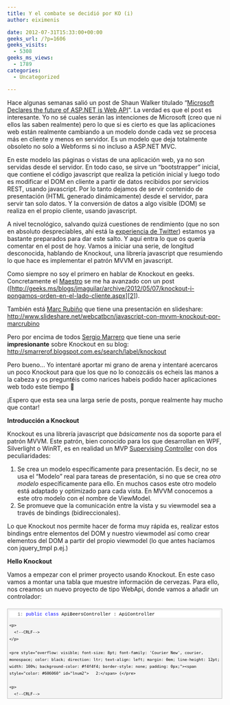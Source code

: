 ```yaml
---
title: Y el combate se decidió por KO (i)
author: eiximenis

date: 2012-07-31T15:33:00+00:00
geeks_url: /?p=1606
geeks_visits:
  - 5308
geeks_ms_views:
  - 1789
categories:
  - Uncategorized

---
```

Hace algunas semanas salió un post de Shaun Walker titulado &ldquo;<a target="_blank" href="http://weblogs.asp.net/sbwalker/archive/2012/06/17/microsoft-declares-the-future-of-asp-net-is-web-api.aspx" rel="noopener noreferrer">Microsoft Declares the future of ASP.NET is Web API</a>&rdquo;. La verdad es que el post es interesante. Yo no sé cuales serán las intenciones de Microsoft (creo que ni ellos las saben realmente) pero lo que si es cierto es que las aplicaciones web están realmente cambiando a un modelo donde cada vez se procesa más en cliente y menos en servidor. Es un modelo que deja totalmente obsoleto no solo a Webforms si no incluso a ASP.NET MVC.

En este modelo las páginas o vistas de una aplicación web, ya no son servidas desde el servidor. En todo caso, se sirve un &ldquo;bootstrapper&rdquo; inicial, que contiene el código javascript que realiza la petición inicial y luego todo es modificar el DOM en cliente a partir de datos recibidos por servicios REST, usando javascript. Por lo tanto dejamos de servir contenido de presentación (HTML generado dinámicamente) desde el servidor, para servir tan solo datos. Y la conversión de datos a algo visible (DOM) se realiza en el propio cliente, usando javascript.

A nivel tecnológico, salvando quizá cuestiones de rendimiento (que no son en absoluto despreciables, ahí está la [experiencia de Twitter][1]) estamos ya bastante preparados para dar este salto. Y aquí entra lo que os quería comentar en el post de hoy. Vamos a iniciar una serie, de longitud desconocida, hablando de Knockout, una librería javascript que resumiendo lo que hace es implementar el patrón MVVM en javascript.

Como siempre no soy el primero en hablar de Knockout en geeks. Concretamente el <a target="_blank" href="http://twitter.com/jmaguilar" rel="noopener noreferrer">Maestro</a> se me ha avanzado con un post ([http://geeks.ms/blogs/jmaguilar/archive/2012/05/07/knockout-i-pongamos-orden-en-el-lado-cliente.aspx][2]).

También está <a target="_blank" href="http://twitter.com/Marc_Rubino" rel="noopener noreferrer">Marc Rubiño</a> que tiene una presentación en slideshare: <http://www.slideshare.net/webcatbcn/javascript-con-mvvm-knockout-por-marcrubino>&nbsp;

Pero por encima de todos <a target="_blank" href="http://twitter.com/smarrerof" rel="noopener noreferrer">Sergio Marrero</a> que tiene una serie **impresionante** sobre Knockout en su blog: <http://smarrerof.blogspot.com.es/search/label/knockout>

Pero bueno... Yo intentaré aportar mi grano de arena y intentaré acercaros un poco Knockout para que los que no lo conozcáis os echeis las manos a la cabeza y os preguntéis como narices habeis podido hacer aplicaciones web todo este tiempo 🙂

&iexcl;Espero que esta sea una larga serie de posts, porque realmente hay mucho que contar!

**Introducción a Knockout**

Knockout es una librería javascript que _básicamente_ nos da soporte para el patrón MVVM. Este patrón, bien conocido para los que desarrollan en WPF, Silverlight o WinRT, es en realidad un MVP [Supervising Controller][3] con dos peculiaridades:

  1. Se crea un modelo específicamente para presentación. Es decir, no se usa el &ldquo;Modelo&rdquo; real para tareas de presentación, si no que se crea _otro modelo_ específicamente para ello. En muchos casos este otro modelo está adaptado y optimizado para cada vista. En MVVM conocemos a este otro modelo con el nombre de ViewModel. 
  2. Se promueve que la comunicación entre la vista y su viewmodel sea a través de bindings (bidireccionales). 

Lo que Knockout nos permite hacer de forma muy rápida es, realizar estos bindings entre elementos del DOM y nuestro viewmodel así como crear elementos del DOM a partir del propio viewmodel (lo que antes hacíamos con jquery_tmpl p.ej.)

**Hello Knockout**

Vamos a empezar con el primer proyecto usando Knockout. En este caso vamos a montar una tabla que muestre información de cervezas. Para ello, nos creamos un nuevo proyecto de tipo WebApi, donde vamos a añadir un controlador:

<div style="overflow: auto; cursor: text; font-size: 8pt; font-family: 'Courier New', courier, monospace; direction: ltr; text-align: left; margin: 20px 0px 10px; line-height: 12pt; max-height: 200px; width: 97.5%; background-color: #f4f4f4; border: silver 1px solid; padding: 4px;" id="codeSnippetWrapper">
  <div style="overflow: visible; font-size: 8pt; font-family: 'Courier New', courier, monospace; color: black; direction: ltr; text-align: left; line-height: 12pt; width: 100%; background-color: #f4f4f4; border-style: none; padding: 0px;" id="codeSnippet">
    <pre style="overflow: visible; font-size: 8pt; font-family: 'Courier New', courier, monospace; color: black; direction: ltr; text-align: left; margin: 0em; line-height: 12pt; width: 100%; background-color: white; border-style: none; padding: 0px;"><span style="color: #606060" id="lnum1">   1:</span> <span style="color: #0000ff">public</span> <span style="color: #0000ff">class</span> ApiBeersController : ApiController</pre>
    
    <p>
      <!--CRLF-->
    </p>
    
    <pre style="overflow: visible; font-size: 8pt; font-family: 'Courier New', courier, monospace; color: black; direction: ltr; text-align: left; margin: 0em; line-height: 12pt; width: 100%; background-color: #f4f4f4; border-style: none; padding: 0px;"><span style="color: #606060" id="lnum2">   2:</span> {</pre>
    
    <p>
      <!--CRLF-->
    </p>
    
    <pre style="overflow: visible; font-size: 8pt; font-family: 'Courier New', courier, monospace; color: black; direction: ltr; text-align: left; margin: 0em; line-height: 12pt; width: 100%; background-color: white; border-style: none; padding: 0px;"><span style="color: #606060" id="lnum3">   3:</span>     <span style="color: #0000ff">public</span> IEnumerable&lt;Beer&gt; GetAll()</pre>
    
    <p>
      <!--CRLF-->
    </p>
    
    <pre style="overflow: visible; font-size: 8pt; font-family: 'Courier New', courier, monospace; color: black; direction: ltr; text-align: left; margin: 0em; line-height: 12pt; width: 100%; background-color: #f4f4f4; border-style: none; padding: 0px;"><span style="color: #606060" id="lnum4">   4:</span>     {</pre>
    
    <p>
      <!--CRLF-->
    </p>
    
    <pre style="overflow: visible; font-size: 8pt; font-family: 'Courier New', courier, monospace; color: black; direction: ltr; text-align: left; margin: 0em; line-height: 12pt; width: 100%; background-color: white; border-style: none; padding: 0px;"><span style="color: #606060" id="lnum5">   5:</span>         <span style="color: #0000ff">yield</span> <span style="color: #0000ff">return</span> <span style="color: #0000ff">new</span> Beer { Name = <span style="color: #006080">"Estrella Damm"</span>, Abv = 5.4M, Ibu = 21 };</pre>
    
    <p>
      <!--CRLF-->
    </p>
    
    <pre style="overflow: visible; font-size: 8pt; font-family: 'Courier New', courier, monospace; color: black; direction: ltr; text-align: left; margin: 0em; line-height: 12pt; width: 100%; background-color: #f4f4f4; border-style: none; padding: 0px;"><span style="color: #606060" id="lnum6">   6:</span>         <span style="color: #0000ff">yield</span> <span style="color: #0000ff">return</span> <span style="color: #0000ff">new</span> Beer { Name = <span style="color: #006080">"Heineken"</span>, Abv = 5.0M, Ibu = 10 };</pre>
    
    <p>
      <!--CRLF-->
    </p>
    
    <pre style="overflow: visible; font-size: 8pt; font-family: 'Courier New', courier, monospace; color: black; direction: ltr; text-align: left; margin: 0em; line-height: 12pt; width: 100%; background-color: white; border-style: none; padding: 0px;"><span style="color: #606060" id="lnum7">   7:</span>     }</pre>
    
    <p>
      <!--CRLF-->
    </p>
    
    <pre style="overflow: visible; font-size: 8pt; font-family: 'Courier New', courier, monospace; color: black; direction: ltr; text-align: left; margin: 0em; line-height: 12pt; width: 100%; background-color: #f4f4f4; border-style: none; padding: 0px;"><span style="color: #606060" id="lnum8">   8:</span> }</pre>
    
    <p>
      <!--CRLF--></div> </div> 
      
      <p>
        La clase Beer simplemente contiene las propiedades Name, Abv e Ibu.
      </p>
      
      <p>
        Si ahora abrimos una URL y navegamos a /api/apibeers deberíamos recibir un json:
      </p>
      
      <pre>[{"Name":"Estrella Damm","Abv":5.4,"Ibu":21},{"Name":"Heineken","Abv":5.0,"Ibu":10}]</pre>
      
      <blockquote>
        <p>
          <strong>Nota:</strong> Si recibes un XML en lugar de un JSON eso es debido a la cabecera Accept que envía el navegador. Una solución para ello es indicarle a WebApi que nunca devuelva resultados en XML, lo que se consigue colocando la siguiente línea en el Application_Start: <em>GlobalConfiguration.Configuration.Formatters.Remove(GlobalConfiguration.Configuration.Formatters.XmlFormatter);</em>
        </p>
      </blockquote>
      
      <p>
        &nbsp;
      </p>
      
      <blockquote>
        <p>
          Ahora vamos a incluir a Knockout en nuestra página master.
        </p>
      </blockquote>
      
      <p>
        Para ello damos de alta un nuevo bundle para incluir Knockout (en el método RegisterBundles de la clase BundleConfig):
      </p>
      
      <div style="overflow: auto; cursor: text; font-size: 8pt; font-family: 'Courier New', courier, monospace; direction: ltr; text-align: left; margin: 20px 0px 10px; line-height: 12pt; max-height: 200px; width: 97.5%; background-color: #f4f4f4; border: silver 1px solid; padding: 4px;" id="codeSnippetWrapper">
        <div style="overflow: visible; font-size: 8pt; font-family: 'Courier New', courier, monospace; color: black; direction: ltr; text-align: left; line-height: 12pt; width: 100%; background-color: #f4f4f4; border-style: none; padding: 0px;" id="codeSnippet">
          <pre style="overflow: visible; font-size: 8pt; font-family: 'Courier New', courier, monospace; color: black; direction: ltr; text-align: left; margin: 0em; line-height: 12pt; width: 100%; background-color: white; border-style: none; padding: 0px;"><span style="color: #606060" id="lnum1">   1:</span> bundles.Add(<span style="color: #0000ff">new</span> ScriptBundle(<span style="color: #006080">"~/bundles/ko"</span>).Include(</pre>
          
          <p>
            <!--CRLF-->
          </p>
          
          <pre style="overflow: visible; font-size: 8pt; font-family: 'Courier New', courier, monospace; color: black; direction: ltr; text-align: left; margin: 0em; line-height: 12pt; width: 100%; background-color: #f4f4f4; border-style: none; padding: 0px;"><span style="color: #606060" id="lnum2">   2:</span>                         <span style="color: #006080">"~/Scripts/knockout-2*"</span>));</pre>
          
          <p>
            <!--CRLF--></div> </div> 
            
            <p>
              Ok, ahora vamos a crear un controlador &ldquo;normal&rdquo; que nos devuelva la vista que debe mostrar las cervezas:
            </p>
            
            <div style="overflow: auto; cursor: text; font-size: 8pt; font-family: 'Courier New', courier, monospace; direction: ltr; text-align: left; margin: 20px 0px 10px; line-height: 12pt; max-height: 200px; width: 97.5%; background-color: #f4f4f4; border: silver 1px solid; padding: 4px;" id="codeSnippetWrapper">
              <div style="overflow: visible; font-size: 8pt; font-family: 'Courier New', courier, monospace; color: black; direction: ltr; text-align: left; line-height: 12pt; width: 100%; background-color: #f4f4f4; border-style: none; padding: 0px;" id="codeSnippet">
                <pre style="overflow: visible; font-size: 8pt; font-family: 'Courier New', courier, monospace; color: black; direction: ltr; text-align: left; margin: 0em; line-height: 12pt; width: 100%; background-color: white; border-style: none; padding: 0px;"><span style="color: #606060" id="lnum1">   1:</span> &lt;h2&gt;Index de cervezas&lt;/h2&gt;</pre>
                
                <p>
                  <!--CRLF-->
                </p>
                
                <pre style="overflow: visible; font-size: 8pt; font-family: 'Courier New', courier, monospace; color: black; direction: ltr; text-align: left; margin: 0em; line-height: 12pt; width: 100%; background-color: #f4f4f4; border-style: none; padding: 0px;"><span style="color: #606060" id="lnum2">   2:</span>&nbsp; </pre>
                
                <p>
                  <!--CRLF-->
                </p>
                
                <pre style="overflow: visible; font-size: 8pt; font-family: 'Courier New', courier, monospace; color: black; direction: ltr; text-align: left; margin: 0em; line-height: 12pt; width: 100%; background-color: white; border-style: none; padding: 0px;"><span style="color: #606060" id="lnum3">   3:</span> &lt;script type=<span style="color: #006080">"text/javascript"</span>&gt;</pre>
                
                <p>
                  <!--CRLF-->
                </p>
                
                <pre style="overflow: visible; font-size: 8pt; font-family: 'Courier New', courier, monospace; color: black; direction: ltr; text-align: left; margin: 0em; line-height: 12pt; width: 100%; background-color: #f4f4f4; border-style: none; padding: 0px;"><span style="color: #606060" id="lnum4">   4:</span>     $(document).ready(<span style="color: #0000ff">function</span> () {</pre>
                
                <p>
                  <!--CRLF-->
                </p>
                
                <pre style="overflow: visible; font-size: 8pt; font-family: 'Courier New', courier, monospace; color: black; direction: ltr; text-align: left; margin: 0em; line-height: 12pt; width: 100%; background-color: white; border-style: none; padding: 0px;"><span style="color: #606060" id="lnum5">   5:</span>         <span style="color: #0000ff">var</span> url=<span style="color: #006080">"@Url.RouteUrl("</span>DefaultApi<span style="color: #006080">", new {httproute="</span><span style="color: #006080">", controller="</span>ApiBeers<span style="color: #006080">"})"</span>;</pre>
                
                <p>
                  <!--CRLF-->
                </p>
                
                <pre style="overflow: visible; font-size: 8pt; font-family: 'Courier New', courier, monospace; color: black; direction: ltr; text-align: left; margin: 0em; line-height: 12pt; width: 100%; background-color: #f4f4f4; border-style: none; padding: 0px;"><span style="color: #606060" id="lnum6">   6:</span>         $.getJSON(url, <span style="color: #0000ff">function</span>(data) {</pre>
                
                <p>
                  <!--CRLF-->
                </p>
                
                <pre style="overflow: visible; font-size: 8pt; font-family: 'Courier New', courier, monospace; color: black; direction: ltr; text-align: left; margin: 0em; line-height: 12pt; width: 100%; background-color: white; border-style: none; padding: 0px;"><span style="color: #606060" id="lnum7">   7:</span>             ko.applyBindings({beers: data});</pre>
                
                <p>
                  <!--CRLF-->
                </p>
                
                <pre style="overflow: visible; font-size: 8pt; font-family: 'Courier New', courier, monospace; color: black; direction: ltr; text-align: left; margin: 0em; line-height: 12pt; width: 100%; background-color: #f4f4f4; border-style: none; padding: 0px;"><span style="color: #606060" id="lnum8">   8:</span>         });</pre>
                
                <p>
                  <!--CRLF-->
                </p>
                
                <pre style="overflow: visible; font-size: 8pt; font-family: 'Courier New', courier, monospace; color: black; direction: ltr; text-align: left; margin: 0em; line-height: 12pt; width: 100%; background-color: white; border-style: none; padding: 0px;"><span style="color: #606060" id="lnum9">   9:</span>     });</pre>
                
                <p>
                  <!--CRLF-->
                </p>
                
                <pre style="overflow: visible; font-size: 8pt; font-family: 'Courier New', courier, monospace; color: black; direction: ltr; text-align: left; margin: 0em; line-height: 12pt; width: 100%; background-color: #f4f4f4; border-style: none; padding: 0px;"><span style="color: #606060" id="lnum10">  10:</span> &lt;/script&gt;</pre>
                
                <p>
                  <!--CRLF-->
                </p>
                
                <pre style="overflow: visible; font-size: 8pt; font-family: 'Courier New', courier, monospace; color: black; direction: ltr; text-align: left; margin: 0em; line-height: 12pt; width: 100%; background-color: white; border-style: none; padding: 0px;"><span style="color: #606060" id="lnum11">  11:</span>&nbsp; </pre>
                
                <p>
                  <!--CRLF-->
                </p>
                
                <pre style="overflow: visible; font-size: 8pt; font-family: 'Courier New', courier, monospace; color: black; direction: ltr; text-align: left; margin: 0em; line-height: 12pt; width: 100%; background-color: #f4f4f4; border-style: none; padding: 0px;"><span style="color: #606060" id="lnum12">  12:</span>&nbsp; </pre>
                
                <p>
                  <!--CRLF-->
                </p>
                
                <pre style="overflow: visible; font-size: 8pt; font-family: 'Courier New', courier, monospace; color: black; direction: ltr; text-align: left; margin: 0em; line-height: 12pt; width: 100%; background-color: white; border-style: none; padding: 0px;"><span style="color: #606060" id="lnum13">  13:</span> &lt;div id=<span style="color: #006080">"beers"</span>&gt;</pre>
                
                <p>
                  <!--CRLF-->
                </p>
                
                <pre style="overflow: visible; font-size: 8pt; font-family: 'Courier New', courier, monospace; color: black; direction: ltr; text-align: left; margin: 0em; line-height: 12pt; width: 100%; background-color: #f4f4f4; border-style: none; padding: 0px;"><span style="color: #606060" id="lnum14">  14:</span>     &lt;table&gt;</pre>
                
                <p>
                  <!--CRLF-->
                </p>
                
                <pre style="overflow: visible; font-size: 8pt; font-family: 'Courier New', courier, monospace; color: black; direction: ltr; text-align: left; margin: 0em; line-height: 12pt; width: 100%; background-color: white; border-style: none; padding: 0px;"><span style="color: #606060" id="lnum15">  15:</span>         &lt;tbody data-bind=<span style="color: #006080">"foreach:beers"</span>&gt;</pre>
                
                <p>
                  <!--CRLF-->
                </p>
                
                <pre style="overflow: visible; font-size: 8pt; font-family: 'Courier New', courier, monospace; color: black; direction: ltr; text-align: left; margin: 0em; line-height: 12pt; width: 100%; background-color: #f4f4f4; border-style: none; padding: 0px;"><span style="color: #606060" id="lnum16">  16:</span>             &lt;tr&gt;</pre>
                
                <p>
                  <!--CRLF-->
                </p>
                
                <pre style="overflow: visible; font-size: 8pt; font-family: 'Courier New', courier, monospace; color: black; direction: ltr; text-align: left; margin: 0em; line-height: 12pt; width: 100%; background-color: white; border-style: none; padding: 0px;"><span style="color: #606060" id="lnum17">  17:</span>                 &lt;td data-bind=<span style="color: #006080">"text: Name"</span> /&gt;</pre>
                
                <p>
                  <!--CRLF-->
                </p>
                
                <pre style="overflow: visible; font-size: 8pt; font-family: 'Courier New', courier, monospace; color: black; direction: ltr; text-align: left; margin: 0em; line-height: 12pt; width: 100%; background-color: #f4f4f4; border-style: none; padding: 0px;"><span style="color: #606060" id="lnum18">  18:</span>                 &lt;td data-bind=<span style="color: #006080">"text: Abv"</span> /&gt;</pre>
                
                <p>
                  <!--CRLF-->
                </p>
                
                <pre style="overflow: visible; font-size: 8pt; font-family: 'Courier New', courier, monospace; color: black; direction: ltr; text-align: left; margin: 0em; line-height: 12pt; width: 100%; background-color: white; border-style: none; padding: 0px;"><span style="color: #606060" id="lnum19">  19:</span>                 &lt;td data-bind=<span style="color: #006080">"text: Ibu"</span> /&gt;</pre>
                
                <p>
                  <!--CRLF-->
                </p>
                
                <pre style="overflow: visible; font-size: 8pt; font-family: 'Courier New', courier, monospace; color: black; direction: ltr; text-align: left; margin: 0em; line-height: 12pt; width: 100%; background-color: #f4f4f4; border-style: none; padding: 0px;"><span style="color: #606060" id="lnum20">  20:</span>             &lt;/tr&gt;</pre>
                
                <p>
                  <!--CRLF-->
                </p>
                
                <pre style="overflow: visible; font-size: 8pt; font-family: 'Courier New', courier, monospace; color: black; direction: ltr; text-align: left; margin: 0em; line-height: 12pt; width: 100%; background-color: white; border-style: none; padding: 0px;"><span style="color: #606060" id="lnum21">  21:</span>         &lt;/tbody&gt;</pre>
                
                <p>
                  <!--CRLF-->
                </p>
                
                <pre style="overflow: visible; font-size: 8pt; font-family: 'Courier New', courier, monospace; color: black; direction: ltr; text-align: left; margin: 0em; line-height: 12pt; width: 100%; background-color: #f4f4f4; border-style: none; padding: 0px;"><span style="color: #606060" id="lnum22">  22:</span>     &lt;/table&gt;</pre>
                
                <p>
                  <!--CRLF-->
                </p>
                
                <pre style="overflow: visible; font-size: 8pt; font-family: 'Courier New', courier, monospace; color: black; direction: ltr; text-align: left; margin: 0em; line-height: 12pt; width: 100%; background-color: white; border-style: none; padding: 0px;"><span style="color: #606060" id="lnum23">  23:</span> &lt;/div&gt;</pre>
                
                <p>
                  <!--CRLF--></div> </div> 
                  
                  <p>
                    Analicemos el código:
                  </p>
                  
                  <ol>
                    <li>
                      Al cargarse la página usamos $.getJSON para obtener los datos de las cervezas
                    </li>
                    <li>
                      Una vez hemos obtenido el objeto JSON con las cervezas (recordad que era un IEnumerable<Beer> en C# y un array puro en javascript) creamos un objeto con una propiedad llamada &ldquo;beers&rdquo; cuyo contenido es precisamente este array de cervezas.
                    </li>
                    <li>
                      Llamamos al método applyBindings, para Knockout haga su magia. A applyBindings se le pasa el viewmodel a usar.
                    </li>
                  </ol>
                  
                  <p>
                    ¿Y como hace el enlace Knockout? Pues, y ahí radica su gracia, usa un atributo propio llamado <strong>data-bind</strong>. Recordad que HTML5 nos permite definir nuestros propios atributos siempre y cuando empiecen por data-. Knockout buscará los elementos que estén marcados con este atributo data-bind y realizará distintas tareas según el valor de dicho atributo y del viewmodel definido. En este primer ejemplo vemos dos usos de data-bind:
                  </p>
                  
                  <ul>
                    <li>
                      foreach: propiedad &ndash;> Itera sobre todos los elementos de la propiedad especificada. En nuestro caso usamos foreach:beers, ya que beers es el nombre de la propiedad de nuestro viewmodel que contiene el array de cervezas. Por cada elemento de la propiedad beers, knockout repetirá todos los elementos que estén <em>dentro</em> del elemento que contiene el foreach. En nuestro caso creará un <tr> por cada elemento.
                    </li>
                    <li>
                      text: propiedad &ndash;> Muestra el texto de la propiedad especificada. Como estamos dentro de un foreach muestra la propiedad especificada del elemento que se está &ldquo;renderizando&rdquo;.
                    </li>
                  </ul>
                  
                  <p>
                    El resultado de crear esta vista es, tal y como seguro que esperabais:
                  </p>
                  
                  <p>
                    <img height="186" width="296" src="/cfs-file.ashx/__key/CommunityServer.Blogs.Components.WeblogFiles/etomas/image_5F00_5674A3E7.png" alt="image" border="0" style="border-top: 0px; border-right: 0px; border-bottom: 0px; border-left: 0px; display: inline" title="image" />
                  </p>
                  
                  <p>
                    Bueno... ¿no está nada mal por un par de líneas, no? ¿A que ya os está picando la curiosidad?
                  </p>
                  
                  <p>
                    En los próximos posts iremos ampliando y viendo muchas otras cosas que Knockout nos ofrece! 😀
                  </p>

 [1]: http://engineering.twitter.com/2012/05/improving-performance-on-twittercom.html
 [2]: /blogs/jmaguilar/archive/2012/05/07/knockout-i-pongamos-orden-en-el-lado-cliente.aspx
 [3]: http://martinfowler.com/eaaDev/SupervisingPresenter.html
